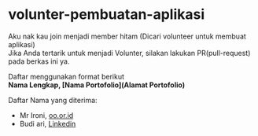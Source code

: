 # volunter-pembuatan-aplikasi
Aku nak kau join menjadi member hitam (Dicari volunteer untuk membuat aplikasi)<br>
Jika Anda tertarik untuk menjadi Volunter, silakan lakukan PR(pull-request) pada berkas ini ya.<br>

Daftar menggunakan format berikut<br>
**Nama Lengkap, [Nama Portofolio](Alamat Portofolio)**

Daftar Nama yang diterima:
* Mr Ironi, [oo.or.id](https://oo.or.id)
* Budi ari, [Linkedin](https://www.linkedin.com/in/Budi-ari/)


